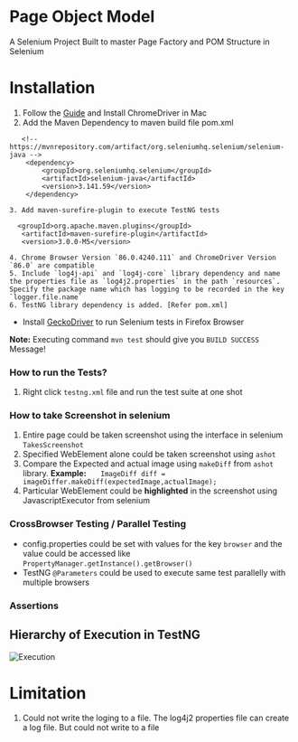 # Page Object Model
A Selenium Project Built to master Page Factory and POM Structure in Selenium

# Installation

   1. Follow the [Guide](https://www.kenst.com/2015/03/including-the-chromedriver-location-in-macos-system-path/) and  Install ChromeDriver in  Mac
   2. Add the Maven Dependency to maven build file pom.xml
```
   <!-- https://mvnrepository.com/artifact/org.seleniumhq.selenium/selenium-java -->
    <dependency>
        <groupId>org.seleniumhq.selenium</groupId>
        <artifactId>selenium-java</artifactId>
        <version>3.141.59</version>
    </dependency>
```
    3. Add maven-surefire-plugin to execute TestNG tests
    
```
  <groupId>org.apache.maven.plugins</groupId>
   <artifactId>maven-surefire-plugin</artifactId>
   <version>3.0.0-M5</version>

```
    4. Chrome Browser Version `86.0.4240.111` and ChromeDriver Version `86.0` are compatible 
    5. Include `log4j-api` and `log4j-core` library dependency and name the properties file as `log4j2.properties` in the path `resources`. Specify the package name which has logging to be recorded in the key  `logger.file.name`
    6. TestNG library dependency is added. [Refer pom.xml]
 - Install [GeckoDriver](https://www.browserstack.com/guide/run-selenium-tests-using-firefox-driver) to run Selenium tests in Firefox Browser
  
 
**Note:** Executing command `mvn test` should give you `BUILD SUCCESS` Message!


### How to run the Tests?
1. Right click `testng.xml` file and run the test suite at one shot

### How to take Screenshot in selenium
1. Entire page could be taken screenshot using the interface in selenium `TakesScreenshot`
2. Specified WebElement alone could be taken screenshot using `ashot`
3. Compare the Expected and actual image using `makeDiff` from `ashot` library. 
    **Example:** `   ImageDiff diff = imageDiffer.makeDiff(expectedImage,actualImage);`
4. Particular WebElement could be  **highlighted** in the screenshot using JavascriptExecutor from selenium

### CrossBrowser Testing / Parallel Testing
  - config.properties could be set with values for the key `browser` and the value could be accessed like `PropertyManager.getInstance().getBrowser()`
  - TestNG `@Parameters` could be used to execute same test parallelly with multiple browsers   

### Assertions

## Hierarchy of Execution in TestNG
![Execution](https://github.com/priya006/Page_Object_Model/blob/master/TestNG.png)


# Limitation
1. Could not write the loging to a file. The log4j2 properties file can create a log file. But could not write to a file

